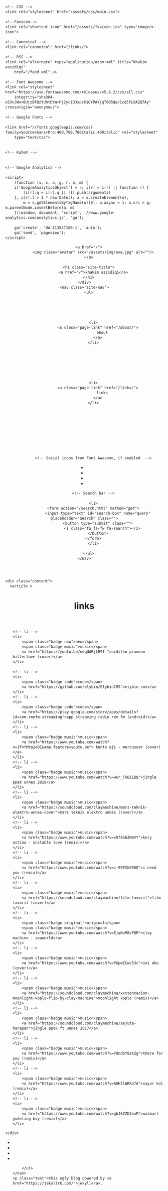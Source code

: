 <!DOCTYPE html>
<html class="no-js">
  <head>
	<meta charset="utf-8">
	<title>links | khakim assidiqi</title>
	<meta name="description"
		content="a website written by wizard">
	<meta name="viewport" content="width=device-width, initial-scale=1">

	<!-- CSS -->
	<link rel="stylesheet" href="/assets/css/main.css">

	<!--Favicon-->
	<link rel="shortcut icon" href="/assets/favicon.ico" type="image/x-icon">

	<!-- Canonical -->
	<link rel="canonical" href="/links/">

	<!-- RSS -->
	<link rel="alternate" type="application/atom+xml" title="khakim assidiqi"
		href="/feed.xml" />

	<!-- Font Awesome -->
	<link rel="stylesheet" href="https://use.fontawesome.com/releases/v5.8.2/css/all.css"
		integrity="sha384-oS3vJWv+0UjzBfQzYUhtDYW+Pj2yciDJxpsK1OYPAYjqT085Qq/1cq5FLXAZQ7Ay" crossorigin="anonymous">

	<!-- Google Fonts -->
	
	<link href="//fonts.googleapis.com/css?family=Source+Sans+Pro:400,700,700italic,400italic" rel="stylesheet"
		type="text/css">
	

	<!-- KaTeX -->
	

	<!-- Google Analytics -->
	
	<script>
		(function (i, s, o, g, r, a, m) {
		i['GoogleAnalyticsObject'] = r; i[r] = i[r] || function () {
			(i[r].q = i[r].q || []).push(arguments)
		}, i[r].l = 1 * new Date(); a = s.createElement(o),
			m = s.getElementsByTagName(o)[0]; a.async = 1; a.src = g; m.parentNode.insertBefore(a, m)
		})(window, document, 'script', '//www.google-analytics.com/analytics.js', 'ga');

		ga('create', 'UA-113947180-1', 'auto');
		ga('send', 'pageview');
	</script>
	
</head>
  <body>
    <header class="site-header">
	<div class="branding">
		
		<a href="/">
			<img class="avatar" src="/assets/img/ava.jpg" alt=""/>
		</a>
		
		<h1 class="site-title">
			<a href="/">khakim assidiqi</a>
		</h1>
	</div>
	<nav class="site-nav">
		<ul>
			
			
			
			
			
			<li>
				<a class="page-link" href="/about/">
					about
				</a>
			</li>
			
			
			
			
			
			
			
			<li>
				<a class="page-link" href="/links/">
					links
				</a>
			</li>
			
			
			
			
			
			
			
			
			
			
			<!-- Social icons from Font Awesome, if enabled  -->
			

















<li>
	<a href="http://instagram.com/claymachine" title="Follow on Instagram">
		<i class="fab fa-fw fa-instagram"></i>
	</a>
</li>









<li>
	<a href="https://soundcloud.com/claymachine" title="Follow on SoundCloud">
		<i class="fab fa-fw fa-soundcloud"></i>
	</a>
</li>















<li>
	<a href="https://www.youtube.com/channel/UCczaCELSgivYMxrmnU9DVeA" title="Follow on YouTube">
		<i class="fab fa-fw fa-youtube"></i>
	</a>
</li>





<li>
	<a href="https://github.com/elybin" title="Follow on GitHub">
		<i class="fab fa-fw fa-github"></i>
	</a>
</li>


            <!-- Search bar -->
            
            <li>
            <form action="/search.html" method="get">
                <input type="text" id="search-box" name="query" placeholder="Search" class="">
                <button type="submit" class="">
                    <i class="fa fa-fw fa-search"></i>
                </button>
            </form>
            </li>
            
		</ul>
	</nav>

</header>

    <div class="content">
      <article >
  <header style="background-image: url('/')">
    <h1 class="title">links</h1>
    
  </header>
  <section class="post-content"><ul>
	
	 
	<!-- li -->
	<li>
		<span class="badge new">new</span>
		<span class="badge music">music</span>
		<a href="https://youtu.be/nwqUdRjLR9I ">arditho pramono - bitterlove (cover)</a>
	</li>

	<!-- li -->
	<li>
		<span class="badge code">code</span>
		<a href="https://github.com/elybin/ElybinCMS">elybin cms</a>
	</li>
	<!-- li -->
	<li>
		<span class="badge code">code</span>
		<a href="https://play.google.com/store/apps/details?id=com.remfm.streaming">app streaming radio rem fm (android)</a>
	</li>
	<!-- li -->
	<li>
		<span class="badge music">music</span>
		<a href="https://www.youtube.com/watch?v=IfvYMta2oOI&amp;feature=youtu.be"> kunto aji - mercusuar (cover)</a>
	</li>
	<!-- li -->
	<li>
		<span class="badge music">music</span>
		<a href="https://www.youtube.com/watch?v=w6r_TKB1IBQ">jingle ppak unnes 2018</a>
	</li>
	<!-- li -->
	<li>
		<span class="badge music">music</span>
		<a href="https://soundcloud.com/claymachine/mars-teknik-elektro-unnes-cover">mars teknik elektro unnes (cover)</a>
	</li>
	<!-- li -->
	<li>
		<span class="badge music">music</span>
		<a href="https://www.youtube.com/watch?v=v0f6S6ZN6VY">kery astina - unstable love (remix)</a>
	</li>
	<!-- li -->
	<li>
		<span class="badge music">music</span>
		<a href="https://www.youtube.com/watch?v=z-99FXk99UQ">i need you (remix)</a>
	</li>
	<!-- li -->
	<li>
		<span class="badge music">music</span>
		<a href="https://soundcloud.com/claymachine/film-favorit">film favorit (cover)</a>
	</li>
	<!-- li -->
	<li>
		<span class="badge original">original</span>
		<span class="badge music">music</span>
		<a href="https://www.youtube.com/watch?v=EjqKeM8zPQM">clay machine - seaworld</a>
	</li>
	<!-- li -->
	<li>
		<span class="badge music">music</span>
		<a href="https://www.youtube.com/watch?v=PGpwECwc53c">ini aku (cover)</a>
	</li>
	<!-- li -->
	<li>
		<span class="badge music">music</span>
		<a href="https://soundcloud.com/claymachine/xxxtentacion-moonlight-koplo-flip-by-clay-machine">moonlight koplo (remix)</a>
	</li>
	<!-- li -->
	<li>
		<span class="badge music">music</span>
		<a href="https://soundcloud.com/claymachine/sejuta-harapan">jingle ppak ft unnes 2017</a>
	</li>
	<!-- li -->
	<li>
		<span class="badge music">music</span>
		<a href="https://www.youtube.com/watch?v=YOndbY8zKZg">there for you (remix)</a>
	</li>
	<!-- li -->
	<li>
		<span class="badge music">music</span>
		<a href="https://www.youtube.com/watch?v=AUHllWRXofA">sayur kol (remix)</a>
	</li>
	<!-- li -->
	<li>
		<span class="badge music">music</span>
		<a href="https://www.youtube.com/watch?v=gbJ6ZZK3eaM">walmart yodeling boy (remix)</a>
	</li>
</ul>
</section>
</article>

    </div>
    




<footer class="site-footer">
	<nav class="footer-nav">
		<ul>
				<!-- Social icons from Font Awesome, if enabled  -->
				

















<li>
	<a href="http://instagram.com/claymachine" title="Follow on Instagram">
		<i class="fab fa-fw fa-instagram"></i>
	</a>
</li>









<li>
	<a href="https://soundcloud.com/claymachine" title="Follow on SoundCloud">
		<i class="fab fa-fw fa-soundcloud"></i>
	</a>
</li>















<li>
	<a href="https://www.youtube.com/channel/UCczaCELSgivYMxrmnU9DVeA" title="Follow on YouTube">
		<i class="fab fa-fw fa-youtube"></i>
	</a>
</li>





<li>
	<a href="https://github.com/elybin" title="Follow on GitHub">
		<i class="fab fa-fw fa-github"></i>
	</a>
</li>

		</ul>
	</nav>
	<p class="text">this ugly blog powered by <a href="https://jekyllrb.com/">jekyll</a>.
</p>
</footer>


  </body>
</html>
